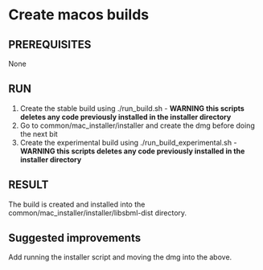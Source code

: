 # Create macos builds

## PREREQUISITES

None

## RUN

1. Create the stable build using ./run_build.sh - **WARNING this scripts deletes any code previously installed in the installer directory**
2. Go to common/mac_installer/installer and create the dmg before doing the next bit
3. Create the experimental build using ./run_build_experimental.sh - **WARNING this scripts deletes any code previously installed in the installer directory**


## RESULT

The build is created and installed into the common/mac_installer/installer/libsbml-dist directory.

## Suggested improvements

Add running the installer script and moving the dmg into the above.
